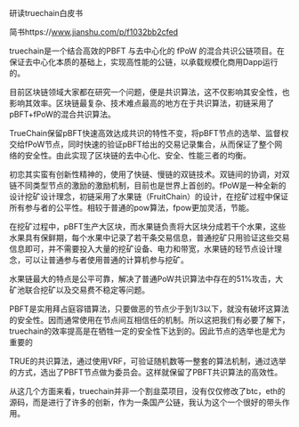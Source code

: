 研读truechain白皮书

简书https://www.jianshu.com/p/f1032bb2cfed

truechain是一个结合高效的PBFT 与去中心化的 fPoW 的混合共识公链项目。在保证去中心化本质的基础上，实现高性能的公链，以承载规模化商用Dapp运行的。

目前区块链领域大家都在研究一个问题，便是共识算法，这不仅影响其安全性，也影响其效率。区块链最复杂、技术难点最高的地方在于共识算法，初链采用了pBFT+fPoW的混合共识算法。

TrueChain保留pBFT快速高效达成共识的特性不变，将pBFT节点的选举、监督权交给fPoW节点，同时快速的验证pBFT给出的交易记录集合，从而保证了整个网络的安全性。由此实现了区块链的去中心化、安全、性能三者的均衡。

初恋其实蛮有创新性精神的，使用了快链、慢链的双链技术。双链间的协调，对双链不同类型节点的激励的激励机制，目前也是世界上首创的。fPoW是一种全新的设计挖矿设计理念，初链采用了水果链（FruitChain）的设计，在挖矿过程中保证所有参与者的公平性。相较于普通的pow算法，fpow更加灵活，节能。

在挖矿过程中，pBFT生产大区块，而水果链负责将大区块分成若干个水果，这些水果具有保鲜期，每个水果中记录了若干条交易信息，普通挖矿只用验证这些交易信息即可，并不需要投入大量的挖矿设备、电力和带宽，水果链的轻节点设计理念，可以让普通参与者使用普通的计算机参与挖矿。

水果链最大的特点是公平可靠，解决了普通PoW共识算法中存在的51%攻击，大矿池联合挖矿以及交易费不稳定等问题。

PBFT是实用拜占庭容错算法，只要做恶的节点少于到1/3以下，就没有破坏这算法的安全性。因而通常使用在节点间互相信任的机制。所以这把我们有必要了解下，truechain的效率提高是在牺牲一定的安全性下达到的。因此节点的选举也是尤为重要的

TRUE的共识算法，通过使用VRF，可验证随机数等一整套的算法机制，通过选举的方式，选出了PBFT节点做为委员会。这样就保留了PBFT共识算法的高效性。

从这几个方面来看，truechain并非一个割韭菜项目，没有仅仅修改了btc，eth的源码，而是进行了许多的创新，作为一条国产公链，我认为这个一个很好的带头作用。
